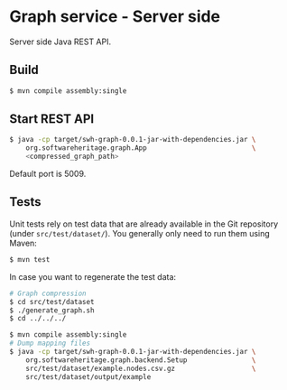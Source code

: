 Graph service - Server side
===========================

Server side Java REST API.

Build
-----

```bash
$ mvn compile assembly:single
```

Start REST API
--------------

```bash
$ java -cp target/swh-graph-0.0.1-jar-with-dependencies.jar \
    org.softwareheritage.graph.App                          \
    <compressed_graph_path>
```

Default port is 5009.

Tests
-----

Unit tests rely on test data that are already available in the Git repository
(under `src/test/dataset/`). You generally only need to run them using Maven:

```bash
$ mvn test
```

In case you want to regenerate the test data:

```bash
# Graph compression
$ cd src/test/dataset
$ ./generate_graph.sh
$ cd ../../../

$ mvn compile assembly:single
# Dump mapping files
$ java -cp target/swh-graph-0.0.1-jar-with-dependencies.jar \
    org.softwareheritage.graph.backend.Setup                \
    src/test/dataset/example.nodes.csv.gz                   \
    src/test/dataset/output/example
```
